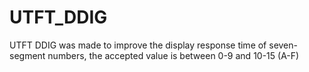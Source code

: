 # UTFT_DDIG
UTFT DDIG was made to improve the display response time of seven-segment numbers, the accepted value is between 0-9 and 10-15 (A-F)
